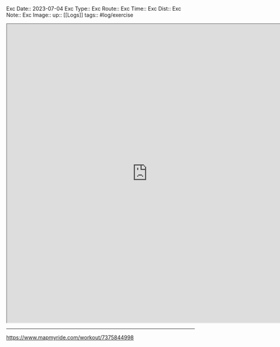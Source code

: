 Exc Date::  2023-07-04
Exc Type:: 
Exc Route:: 
Exc Time:: 
Exc Dist:: 
Exc Note:: 
Exc Image:: 
up:: [[Logs]]
tags:: #log/exercise 

<iframe height=800 width=750 src="https://www.mapmyride.com/workout/7375844998"></iframe>

---



https://www.mapmyride.com/workout/7375844998